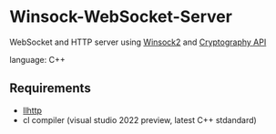 # Winsock-WebSocket-Server

WebSocket and HTTP server using [Winsock2](https://docs.microsoft.com/en-us/windows/win32/winsock/windows-sockets-start-page-2) and [Cryptography API](https://docs.microsoft.com/en-us/windows/win32/seccng/cng-portal)

language: C++

## Requirements

* [llhttp](https://github.com/nodejs/node/tree/master/deps/llhttp)
* cl compiler (visual studio 2022 preview, latest C++ stdandard)

